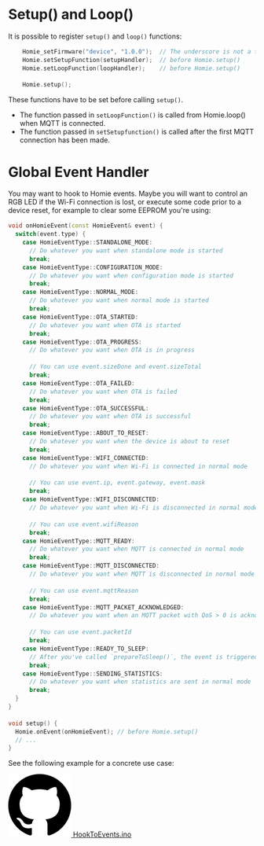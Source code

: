# Setup() and Loop()

It is possible to register `setup()` and `loop()` functions:
```c++
    Homie_setFirmware("device", "1.0.0");  // The underscore is not a typo! See Magic bytes
    Homie.setSetupFunction(setupHandler);  // before Homie.setup()
    Homie.setLoopFunction(loopHandler);    // before Homie.setup()

    Homie.setup();
```

These functions have to be set before calling `setup()`. 

* The function passed in `setLoopFunction()` is called from Homie.loop() when MQTT is connected.
* The function passed in `setSetupfunction()` is called after the first MQTT connection has been made.

# Global Event Handler

You may want to hook to Homie events. Maybe you will want to control an RGB LED if the Wi-Fi connection is lost, or execute some code prior to a device reset, for example to clear some EEPROM you're using:

```c++
void onHomieEvent(const HomieEvent& event) {
  switch(event.type) {
    case HomieEventType::STANDALONE_MODE:
      // Do whatever you want when standalone mode is started
      break;
    case HomieEventType::CONFIGURATION_MODE:
      // Do whatever you want when configuration mode is started
      break;
    case HomieEventType::NORMAL_MODE:
      // Do whatever you want when normal mode is started
      break;
    case HomieEventType::OTA_STARTED:
      // Do whatever you want when OTA is started
      break;
    case HomieEventType::OTA_PROGRESS:
      // Do whatever you want when OTA is in progress

      // You can use event.sizeDone and event.sizeTotal
      break;
    case HomieEventType::OTA_FAILED:
      // Do whatever you want when OTA is failed
      break;
    case HomieEventType::OTA_SUCCESSFUL:
      // Do whatever you want when OTA is successful
      break;
    case HomieEventType::ABOUT_TO_RESET:
      // Do whatever you want when the device is about to reset
      break;
    case HomieEventType::WIFI_CONNECTED:
      // Do whatever you want when Wi-Fi is connected in normal mode

      // You can use event.ip, event.gateway, event.mask
      break;
    case HomieEventType::WIFI_DISCONNECTED:
      // Do whatever you want when Wi-Fi is disconnected in normal mode

      // You can use event.wifiReason
      break;
    case HomieEventType::MQTT_READY:
      // Do whatever you want when MQTT is connected in normal mode
      break;
    case HomieEventType::MQTT_DISCONNECTED:
      // Do whatever you want when MQTT is disconnected in normal mode

      // You can use event.mqttReason
      break;
    case HomieEventType::MQTT_PACKET_ACKNOWLEDGED:
      // Do whatever you want when an MQTT packet with QoS > 0 is acknowledged by the broker

      // You can use event.packetId
      break;
    case HomieEventType::READY_TO_SLEEP:
      // After you've called `prepareToSleep()`, the event is triggered when MQTT is disconnected
      break;
    case HomieEventType::SENDING_STATISTICS:
      // Do whatever you want when statistics are sent in normal mode
      break;
  }
}

void setup() {
  Homie.onEvent(onHomieEvent); // before Homie.setup()
  // ...
}
```

See the following example for a concrete use case:

[![GitHub logo](../assets/github.png) HookToEvents.ino](https://github.com/homieiot/homie-esp8266/blob/develop/examples/HookToEvents/HookToEvents.ino)
